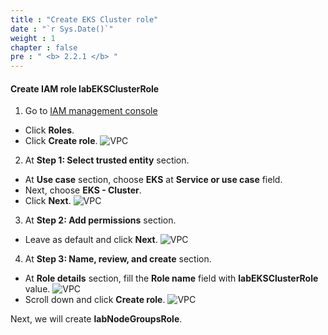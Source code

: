 ```yaml
---
title : "Create EKS Cluster role"
date : "`r Sys.Date()`"
weight : 1
chapter : false
pre : " <b> 2.2.1 </b> "
---
```


#### Create IAM role **labEKSClusterRole**
1. Go to [IAM management console](https://console.aws.amazon.com/iam/home)
  - Click **Roles**.
  - Click **Create role**.
  ![VPC](/workshop.chaunguyen.site/2.prerequisite/ws01-createrole01.png)

2. At **Step 1: Select trusted entity** section.
  - At **Use case** section, choose **EKS** at **Service or use case** field.
  - Next, choose **EKS - Cluster**.
  - Click **Next**.
  ![VPC](/workshop.chaunguyen.site/2.prerequisite/ws01-createrole02.png)

3. At **Step 2: Add permissions** section.
  - Leave as default and click **Next**.
  ![VPC](/workshop.chaunguyen.site/2.prerequisite/ws01-createrole03.png)

4. At **Step 3: Name, review, and create** section.
  - At **Role details** section, fill the **Role name** field with **labEKSClusterRole** value.
  ![VPC](/workshop.chaunguyen.site/2.prerequisite/ws01-createrole04.png)
  - Scroll down and click **Create role**.
  ![VPC](/workshop.chaunguyen.site/2.prerequisite/ws01-createrole05.png)

Next, we will create **labNodeGroupsRole**.